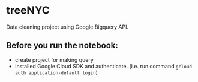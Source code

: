 # treeNYC
Data cleaning project using Google Bigquery API. 

## Before you run the notebook:
- create project for making query
- installed Google Cloud SDK and authenticate.
(i.e. run command `gcloud auth application-default login`)